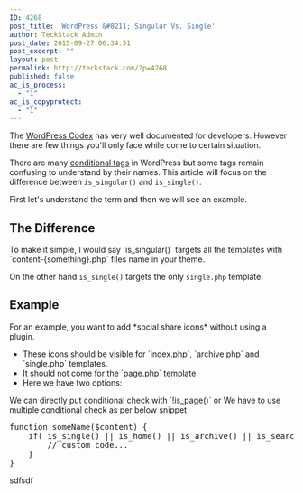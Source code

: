```yaml
---
ID: 4268
post_title: 'WordPress &#8211; Singular Vs. Single'
author: TeckStack Admin
post_date: 2015-09-27 06:34:51
post_excerpt: ""
layout: post
permalink: http://teckstack.com/?p=4268
published: false
ac_is_process:
  - "1"
ac_is_copyprotect:
  - "1"
---
```

The [WordPress Codex](https://codex.wordpress.org) has very well documented for developers. However there are few things you'll only face while come to certain situation.

There are many [conditional tags](https://codex.wordpress.org/Conditional_Tags) in WordPress but some tags remain confusing to understand by their names. This article will focus on the difference between `is_singular()` and `is_single()`.

First let's understand the term and then we will see an example.
<h2>The Difference</h2>
To make it simple, I would say `is_singular()` targets all the templates with `content-{something}.php` files name in your theme.

On the other hand `is_single()` targets the only `single.php` template.
<h2>Example</h2>
For an example, you want to add *social share icons* without using a plugin.
<ul>
	<li>These icons should be visible for `index.php`, `archive.php` and `single.php` templates.</li>
	<li>It should not come for the `page.php` template.</li>
	<li>Here we have two options:</li>
</ul>
We can directly put conditional check with `!is_page()` or
We have to use multiple conditional check as per below snippet
<pre>function someName($content) {
    if( is_single() || is_home() || is_archive() || is_search() ){
        // custom code...
    }
}
</pre>
sdfsdf